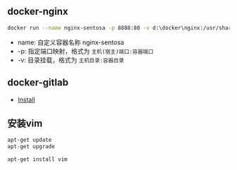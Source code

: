 ## docker-nginx

```bash
docker run --name nginx-sentosa -p 8888:80 -v d:\docker\nginx:/usr/share/nginx/html nginx
```
* name: 自定义容器名称 nginx-sentosa
* -p: 指定端口映射，格式为 `主机(宿主)端口:容器端口`
* -v: 目录挂载，格式为 `主机目录:容器目录`

## docker-gitlab

- [Install](https://hub.docker.com/_/gitlab-community-edition)

## 安装vim
```bash
apt-get update
apt-get upgrade

apt-get install vim
```
